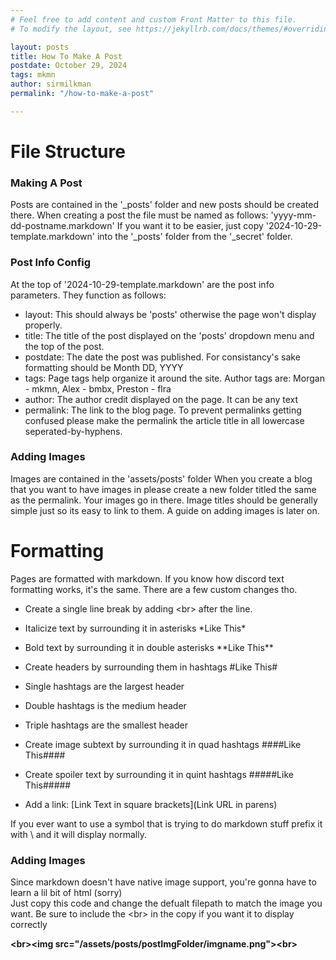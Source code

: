 ```yaml
---
# Feel free to add content and custom Front Matter to this file.
# To modify the layout, see https://jekyllrb.com/docs/themes/#overriding-theme-defaults

layout: posts
title: How To Make A Post
postdate: October 29, 2024
tags: mkmn
author: sirmilkman
permalink: "/how-to-make-a-post"

---
```


# File Structure #

### Making A Post ###
Posts are contained in the '\_posts' folder and new posts should be created there.
When creating a post the file must be named as follows: 'yyyy-mm-dd-postname.markdown' If you want it to be easier, just copy '2024-10-29-template.markdown' into the '\_posts' folder from the '\_secret' folder. 

### Post Info Config ###
At the top of '2024-10-29-template.markdown' are the post info parameters. They function as follows:
- layout: This should always be 'posts' otherwise the page won't display properly.
- title: The title of the post displayed on the 'posts' dropdown menu and the top of the post.
- postdate: The date the post was published. For consistancy's sake formatting should be Month DD, YYYY
- tags: Page tags help organize it around the site. Author tags are: Morgan - mkmn, Alex - bmbx, Preston - flra 
- author: The author credit displayed on the page. It can be any text
- permalink: The link to the blog page. To prevent permalinks getting confused please make the permalink the article title in all lowercase seperated-by-hyphens.

### Adding Images ###
Images are contained in the 'assets/posts' folder
When you create a blog that you want to have images in please create a new folder titled the same as the permalink. Your images go in there.
Image titles should be generally simple just so its easy to link to them.
A guide on adding images is later on.


# Formatting #
Pages are formatted with markdown. If you know how discord text formatting works, it's the same. There are a few custom changes tho.


- Create a single line break by adding \<br> after the line.

- Italicize text by surrounding it in asterisks \*Like This\*
- Bold text by surrounding it in double asterisks \*\*Like This\*\*

- Create headers by surrounding them in hashtags \#Like This\# 
- Single hashtags are the largest header 
- Double hashtags is the medium header 
- Triple hashtags are the smallest header

- Create image subtext by surrounding it in quad hashtags \#\#\#\#Like This\#\#\#\#
- Create spoiler text by surrounding it in quint hashtags \#\#\#\#\#Like This\#\#\#\#\#

- Add a link: \[Link Text in square brackets\](Link URL in parens)

If you ever want to use a symbol that is trying to do markdown stuff prefix it with \\ and it will display normally.

### Adding Images ###

Since markdown doesn't have native image support, you're gonna have to learn a lil bit of html (sorry)<br>
Just copy this code and change the defualt filepath to match the image you want. Be sure to include the \<br> in the copy if you want it to display correctly

**\<br>\<img src="/assets/posts/postImgFolder/imgname.png">\<br>**

